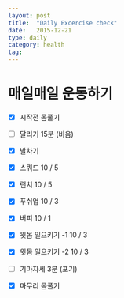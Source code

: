 ```yaml
---
layout: post
title:  "Daily Excercise check"
date:   2015-12-21
type: daily
category: health
tag: 
---
```


# 매일매일 운동하기

- [X] 시작전 몸풀기
- [ ] 달리기 15분 (비옴)
- [X] 발차기
- [X] 스쿼드 10 / 5
- [X] 런치 10 / 5
- [X] 푸쉬업 10 / 3
- [X] 버피 10 / 1
- [X] 윗몸 일으키기 -1 10 / 3
- [X] 윗몸 일으키기 -2 10 / 3
- [ ] 기마자세 3분 (포기)
- [X] 마무리 몸풀기



